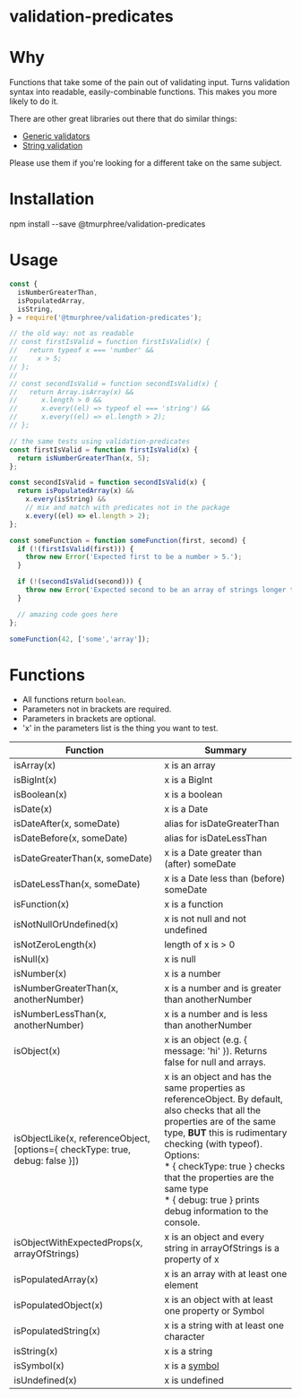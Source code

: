 # validation-predicates

# Why
Functions that take some of the pain out of validating input.  Turns validation syntax into readable, easily-combinable functions.  This makes you more likely to do it.  

There are other great libraries out there that do similar things:
* [Generic validators](https://www.npmjs.com/package/validation-utils)    
* [String validation](https://github.com/validatorjs/validator.js)  
 
Please use them if you're looking for a different take on the same subject.  

# Installation

npm install --save @tmurphree/validation-predicates  

# Usage  

``` js
const { 
  isNumberGreaterThan,
  isPopulatedArray,
  isString,  
} = require('@tmurphree/validation-predicates');

// the old way: not as readable
// const firstIsValid = function firstIsValid(x) {
//   return typeof x === 'number' &&
//     x > 5;
// };
//
// const secondIsValid = function secondIsValid(x) {
//   return Array.isArray(x) &&
//      x.length > 0 &&
//      x.every((el) => typeof el === 'string') &&
//      x.every((el) => el.length > 2);
// };

// the same tests using validation-predicates 
const firstIsValid = function firstIsValid(x) {
  return isNumberGreaterThan(x, 5);
};

const secondIsValid = function secondIsValid(x) {
  return isPopulatedArray(x) &&
    x.every(isString) &&
    // mix and match with predicates not in the package
    x.every((el) => el.length > 2);
};

const someFunction = function someFunction(first, second) {
  if (!(firstIsValid(first))) {
    throw new Error('Expected first to be a number > 5.');
  }

  if (!(secondIsValid(second))) {
    throw new Error('Expected second to be an array of strings longer than 2 characters.');
  }

  // amazing code goes here
};

someFunction(42, ['some','array']);
```

# Functions  
* All functions return `boolean`.  
* Parameters not in brackets are required.  
* Parameters in brackets are optional.  
* 'x' in the parameters list is the thing you want to test.  

|Function|Summary|  
|---|---|  
|isArray(x)|x is an array|  
|isBigInt(x)|x is a BigInt|  
|isBoolean(x)|x is a boolean|  
|isDate(x)|x is a Date|  
|isDateAfter(x, someDate)|alias for isDateGreaterThan|  
|isDateBefore(x, someDate)|alias for isDateLessThan|  
|isDateGreaterThan(x, someDate)|x is a Date greater than (after) someDate|  
|isDateLessThan(x, someDate)|x is a Date less than (before) someDate|  
|isFunction(x)|x is a function|  
|isNotNullOrUndefined(x)|x is not null and not undefined|  
|isNotZeroLength(x)|length of x is > 0|  
|isNull(x)|x is null|  
|isNumber(x)|x is a number|  
|isNumberGreaterThan(x, anotherNumber)|x is a number and is greater than anotherNumber|  
|isNumberLessThan(x, anotherNumber)|x is a number and is less than anotherNumber|  
|isObject(x)|x is an object (e.g. { message: 'hi' }).  Returns false for null and arrays.|  
|isObjectLike(x, referenceObject, [options={ checkType: true, debug: false }])|x is an object and has the same properties as referenceObject.  By default, also checks that all the properties are of the same type, **BUT** this is rudimentary checking (with typeof).  <br> Options: <br> * { checkType: true } checks that the properties are the same type <br> * { debug: true } prints debug information to the console.|  
|isObjectWithExpectedProps(x, arrayOfStrings)|x is an object and every string in arrayOfStrings is a property of x|  
|isPopulatedArray(x)|x is an array with at least one element|  
|isPopulatedObject(x)|x is an object with at least one property or Symbol|
|isPopulatedString(x)|x is a string with at least one character|  
|isString(x)|x is a string|  
|isSymbol(x)|x is a [symbol](https://developer.mozilla.org/en-US/docs/Web/JavaScript/Reference/Global_Objects/Symbol)|  
|isUndefined(x)|x is undefined|  
